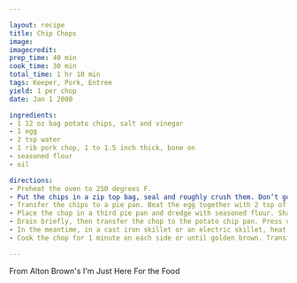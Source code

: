 ```yaml
---

layout: recipe
title: Chip Chops
image:
imagecredit:
prep_time: 40 min
cook_time: 30 min
total_time: 1 hr 10 min
tags: Keeper, Pork, Entree
yield: 1 per chop
date: Jan 1 2000

ingredients:
- 1 12 oz bag potato chips, salt and vinegar
- 1 egg
- 2 tsp water
- 1 rib pork chop, 1 to 1.5 inch thick, bone on
- seasoned flour
- oil

directions:
- Preheat the oven to 250 degrees F.
- Put the chips in a zip top bag, seal and roughly crush them. Don’t go for a uniform meal, just beat them up: you want a contrast of size and shape.
- Transfer the chips to a pie pan. Beat the egg together with 2 tsp of water and place the mixture in a second pie pan.
- Place the chop in a third pie pan and dredge with seasoned flour. Shake off any excess flour and coat the chop in the egg mixture.
- Drain briefly, then transfer the chop to the potato chip pan. Press on the pieces so that the chop is completely coated. Place on a rack and let the chop rest for 20 to 30 minutes.
- In the meantime, in a cast iron skillet or an electric skillet, heat enough shortening to come halfway up the side of the chop to 350 degrees F.
- Cook the chop for 1 minute on each side or until golden brown. Transfer to the a rack set over a baking sheet and place in the oven. Bake for 27 to 30 minutes or until the internal temperature hits 145 degrees F.

---
```

 
From Alton Brown's I'm Just Here For the Food
